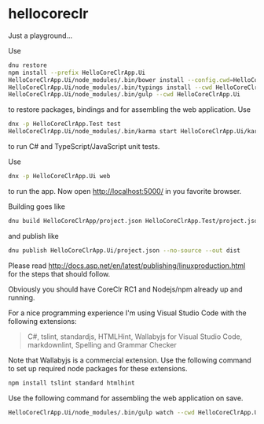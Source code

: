 # hellocoreclr

Just a playground...

Use

```bash
dnu restore
npm install --prefix HelloCoreClrApp.Ui
HelloCoreClrApp.Ui/node_modules/.bin/bower install --config.cwd=HelloCoreClrApp.Ui
HelloCoreClrApp.Ui/node_modules/.bin/typings install --cwd HelloCoreClrApp.Ui
HelloCoreClrApp.Ui/node_modules/.bin/gulp --cwd HelloCoreClrApp.Ui
```

to restore packages, bindings and for assembling the web application. Use

```bash
dnx -p HelloCoreClrApp.Test test
HelloCoreClrApp.Ui/node_modules/.bin/karma start HelloCoreClrApp.Ui/karma.conf.js
```

to run C# and TypeScript/JavaScript unit tests.

Use

```bash
dnx -p HelloCoreClrApp.Ui web
```

to run the app. Now open <http://localhost:5000/> in you favorite browser.

Building goes like

```bash
dnu build HelloCoreClrApp/project.json HelloCoreClrApp.Test/project.json HelloCoreClrApp.Ui/project.json
```

and publish like

```bash
dnu publish HelloCoreClrApp.Ui/project.json --no-source --out dist
```

Please read <http://docs.asp.net/en/latest/publishing/linuxproduction.html> for the steps that should follow.

Obviously you should have CoreClr RC1 and Nodejs/npm already up and running.

For a nice programming experience I'm using Visual Studio Code with the following extensions:
> C#, tslint, standardjs, HTMLHint, Wallabyjs for Visual Studio Code, markdownlint, Spelling and Grammar Checker

Note that Wallabyjs is a commercial extension. Use the following command to set up required node packages for these extensions.

```bash
npm install tslint standard htmlhint
```

Use the following command for assembling the web application on save.

```bash
HelloCoreClrApp.Ui/node_modules/.bin/gulp watch --cwd HelloCoreClrApp.Ui
```
